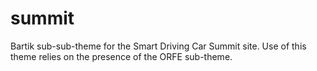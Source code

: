 # summit

Bartik sub-sub-theme for the Smart Driving Car Summit site. Use of this theme relies on the presence of the ORFE sub-theme.
